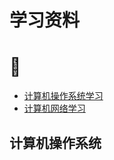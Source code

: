 # 学习资料
# 💌  
* [计算机操作系统学习](https://www.bilibili.com/video/BV1YE411D7nH/?spm_id_from=333.337.search-card.all.click&vd_source=d3ce499dc74c33ca1530d4cfe17677fe)
* [计算机网络学习](https://www.bilibili.com/video/BV1c4411d7jb?spm_id_from=333.788.videopod.episodes&vd_source=d3ce499dc74c33ca1530d4cfe17677fe)  

## 计算机操作系统
